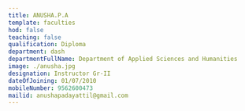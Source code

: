 ```yaml
---
title: ANUSHA.P.A
template: faculties
hod: false
teaching: false
qualification: Diploma 
department: dash
departmentFullName: Department of Applied Sciences and Humanities
image: ./anusha.jpg
designation: Instructor Gr-II
dateOfJoining: 01/07/2010
mobileNumber: 9562600473
mailid: anushapadayattil@gmail.com
---
```

